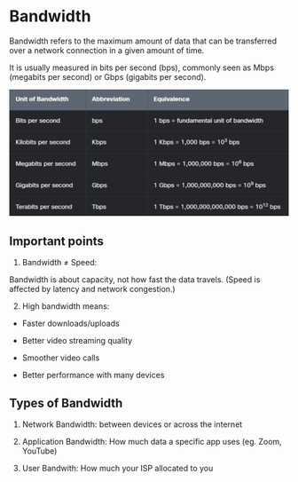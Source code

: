 # Bandwidth

Bandwidth refers to the maximum amount of data that can be transferred over a network connection in a given amount of time. 

It is usually measured in bits per second (bps), commonly seen as Mbps (megabits per second) or Gbps (gigabits per second).

![](images/bandwidth.png)

## Important points

1. Bandwidth ≠ Speed:

Bandwidth is about capacity, not how fast the data travels.
(Speed is affected by latency and network congestion.)

2. High bandwidth means:

- Faster downloads/uploads

- Better video streaming quality

- Smoother video calls

- Better performance with many devices 

## Types of Bandwidth

1. Network Bandwidth: between devices or across the internet

2. Application Bandwidth: How much data a specific app uses (eg. Zoom, YouTube)

3. User Bandwith: How much your ISP allocated to you



